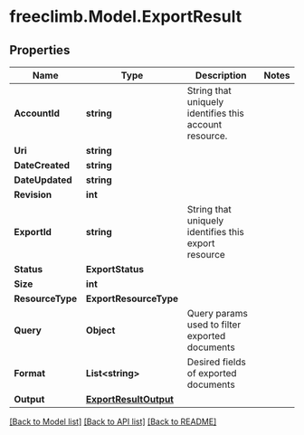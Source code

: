 # freeclimb.Model.ExportResult

## Properties

Name | Type | Description | Notes
------------ | ------------- | ------------- | -------------
**AccountId** | **string** | String that uniquely identifies this account resource. | 
**Uri** | **string** |  | 
**DateCreated** | **string** |  | 
**DateUpdated** | **string** |  | 
**Revision** | **int** |  | 
**ExportId** | **string** | String that uniquely identifies this export resource | 
**Status** | **ExportStatus** |  | 
**Size** | **int** |  | 
**ResourceType** | **ExportResourceType** |  | 
**Query** | **Object** | Query params used to filter exported documents | 
**Format** | **List&lt;string&gt;** | Desired fields of exported documents | 
**Output** | [**ExportResultOutput**](ExportResultOutput.md) |  | 

[[Back to Model list]](../README.md#documentation-for-models) [[Back to API list]](../README.md#documentation-for-api-endpoints) [[Back to README]](../README.md)


